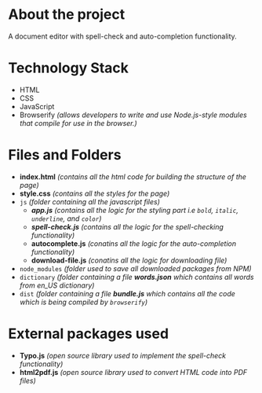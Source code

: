 # About the project

A document editor with spell-check and auto-completion functionality.

# Technology Stack

- HTML
- CSS
- JavaScript
- Browserify _(allows developers to write and use Node.js-style modules that compile for use in the browser.)_

# Files and Folders

- **index.html** _(contains all the html code for building the structure of the page)_
- **style.css** _(contains all the styles for the page)_
- `js` _(folder containing all the javascript files)_
  - **_app.js_** _(contains all the logic for the styling part i.e `bold`, `italic`, `underline`, and `color`)_
  - **_spell-check.js_** _(contains all the logic for the spell-checking functionality)_
  - **autocomplete.js** _(conatins all the logic for the auto-completion functionality)_
  - **download-file.js** _(conatins all the logic for downloading file)_
- `node_modules` _(folder used to save all downloaded packages from NPM)_
- `dictionary` _(folder containing a file ***words.json*** which contains all words from en_US dictionary)_
- `dist` _(folder containing a file ***bundle.js*** which contains all the code which is being compiled by `browserify`)_

# External packages used

- **Typo.js** _(open source library used to implement the spell-check functionality)_
- **html2pdf.js** _(open source library used to convert HTML code into PDF files)_
